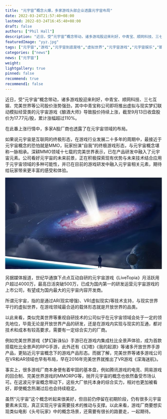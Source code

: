 ```yaml
---
title: "元宇宙”概念火爆，多家游戏头部企业透露元宇宙布局"
date: 2022-03-24T21:57:40+08:00
lastmod: 2022-03-24T16:45:40+08:00
draft: false
authors: ["Phil Hall"]
description: "近日，受“元宇宙”概念带动，诸多游戏股迎来利好，中青宝、顺网科技、三七互娱、完美世界等公司股价涨势强劲，其中中青宝称公司即将推出虚拟与现实梦幻联动模拟经营类的元宇宙游戏《酿酒大师》导致股价持续上涨，截至9月13日收盘股价为17.77元/股，累计涨幅超过110%。"
featuredImage: "yyz.jpg"
tags: ["元宇宙","游戏","元宇宙到底是啥","虚拟世界","元宇宙游戏","元宇宙娱乐","酿酒大师"]
categories: ["news"]
news: ["元宇宙"]
weight: 
lightgallery: true
pinned: false
recommend: true
recommend1: false
---
```



近日，受“元宇宙”概念带动，诸多游戏股迎来利好，中青宝、顺网科技、三七互娱、完美世界等公司股价涨势强劲，其中中青宝称公司即将推出虚拟与现实梦幻联动模拟经营类的元宇宙游戏《酿酒大师》导致股价持续上涨，截至9月13日收盘股价为17.77元/股，累计涨幅超过110%。

在此番上涨行情中，多家A股厂商也透露了在元宇宙领域的布局。

如果说元宇宙是互联网的终极形态，在游戏行业发展二十多年的周期中，最接近于元宇宙概念的恐怕就是MMO，玩家扮演“自我”的终极游戏形态，与元宇宙概念堪称一脉相承。深耕MMO领域十七载的完美世界表示，已在产品研发中融入了元宇宙元素。公司看好元宇宙的未来前景，正在积极探索现有优势与未来技术结合应用于元宇宙领域的多种可能性，并已在目前的游戏研发中融入元宇宙相关元素，期待给玩家带来更丰富的感受和体验。

![图片](yyz.jpg)



另据媒体报道，世纪华通旗下点点互动自研的元宇宙游戏《LiveTopia》月活跃用户超过4000万，最高日活突破500万，已成为国内第一的研发运营元宇宙游戏的上市公司，有望成为国内最大的元宇宙内容开发商。

所谓元宇宙，指的是通过AR(现实增强)、VR(虚拟现实)等技术支持，与现实世界平行的虚拟世界，在游戏领域最合适的载体形态就是开放世界的品类。

以此来看，类似完美世界等重视自研技术的公司似乎在元宇宙领域会处于一定的领先地位，毕竟无论是开放世界产品的研发，还是在游戏内实现与现实的互通，都对技术和成本有较高要求，需要有一定综合实力的厂商。

例如完美世界游戏《梦幻新诛仙》手游已在游戏内集成杜比全景声体验，成为首款搭载杜比全景声的RPG手游，此外还有《幻塔》《我的起源》等诸多开放世界手游产品，更贴近元宇宙概念下的游戏产品形态。而据了解，完美世界等诸多游戏公司在VR和AR领域也早有布局，早在2016年完美世界就推出了VR游戏《深海迷航》。

事实上，很多游戏厂商本身便有着牢固的基本盘，例如腾讯游戏的电竞、网易游戏的回合制、完美世界游戏的MMORPG等，抛开元宇宙的概念也依然备受市场认可。在这波元宇宙概念带动下，这些大厂依托本身的综合实力，相对也更加被看好，即使概念热潮过后也会持续稳定。

虽然“元宇宙”这个概念听起来很美好，但目前仍停留在初期阶段，仍有很多元宇宙要素未实现，真正实现元宇宙需要技术的推动与支撑。以此来看，游戏厂商要想实现类似电影《头号玩家》中的概念场景，还需要有很长的路要走，一起期待。